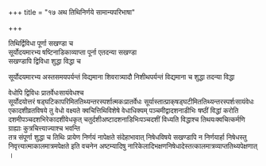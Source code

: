 +++
title = "१७ अथ तिथिनिर्णये सामान्यपरिभाषा"

+++

तिथिर्द्विविधा पूर्णा सखण्डा च  
सूर्योदयमारभ्य षष्टिनाडिकाव्याप्ता पूर्ना एतदन्या सखण्डा  
सखण्डापि द्विविधा  शुद्धा विद्धा च

सूर्योदयमारभ्य अस्तसमयपर्यन्तं विद्यमाना शिवरात्र्यादौ निशीथपर्यन्तं विद्यमाना च शुद्धा तदन्या विद्धा

वेधोपि द्विविधः प्रातर्वेधःसायंवेधश्च  
सूर्योदयोत्तरं षड्‌घटिकापरिमिततिथ्यन्तरस्पर्शात्मकःप्रातर्वेधः
सूर्यास्तात्प्राक्‌षड्‌घटीमिततिथ्यन्तरस्पर्शःसायंवेधः  
एकादशीव्रतविषये तु वेधो वक्ष्यते क्वचित्तिथिविशेषे वेधाधिक्यम् पञ्चमीद्वादशनाडीभिः षष्ठीं विद्धां करोति दशमीपञ्चदशभिरेकादशीवेधकृत् चतुर्दशीअष्टादशनाडिभिःपञ्चदशीं विध्यति विद्धाश्च तिथयःक्वचित्कर्मणि ग्राह्याः कुत्रचित्त्याज्याश्च भवन्ति  
तत्र संपूर्णा शुद्धा च तिथिः प्रायेण निर्णयं नापेक्षते संदेहाभावात् निषेधविषये सखण्डापि न निर्णयार्हा निषेधस्तु निवृत्त्यात्माकालमात्रमपेक्षते इति वचनेन अष्टम्यादिषु नारिकेलादिभक्षणनिषेधादेस्तत्कालमात्रव्याप्ततिथ्यपेक्षणात् ।
